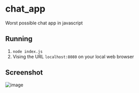# chat_app
Worst possible chat app in javascript  
## Running
1. `node index.js`  
2. Vising the URL `localhost:8080` on your local web browser
## Screenshot
![image](https://github.com/ArchUsr64/chat_app/assets/83179501/87d106ab-9f76-4bf7-b507-8bb8ed7f518f)
